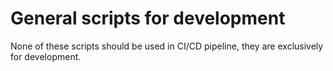 # General scripts for development

None of these scripts should be used in CI/CD pipeline, they are exclusively for development.